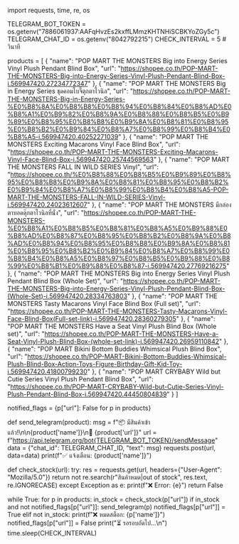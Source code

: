 import requests, time, re, os

TELEGRAM_BOT_TOKEN = os.getenv("7886061937:AAFqHvzEs2kxffLMmzKHTNHiSCBKYoZGy5c")
TELEGRAM_CHAT_ID = os.getenv("8042792215")
CHECK_INTERVAL = 5  # วินาที

products = [
    {
        "name": "POP MART THE MONSTERS Big into Energy Series Vinyl Plush Pendant Blind Box",
        "url": "https://shopee.co.th/POP-MART-THE-MONSTERS-Big-into-Energy-Series-Vinyl-Plush-Pendant-Blind-Box-i.569947420.27234772347"
    },
    {
        "name": "POP MART THE MONSTERS Big in Energy Series ชุดคอมโบจี๊ตุกตาไวนิล",
        "url": "https://shopee.co.th/POP-MART-THE-MONSTERS-Big-in-Energy-Series-%E0%B8%8A%E0%B8%B8%E0%B8%94%E0%B8%84%E0%B8%AD%E0%B8%A1%E0%B9%82%E0%B8%9A%E0%B8%88%E0%B8%B5%E0%B9%89%E0%B8%95%E0%B8%B8%E0%B9%8A%E0%B8%81%E0%B8%95%E0%B8%B2%E0%B9%84%E0%B8%A7%E0%B8%99%E0%B8%B4%E0%B8%A5-i.569947420.40252271039"
    },
    {
        "name": "POP MART THE MONSTERS Exciting Macarons Vinyl Face Blind Box",
        "url": "https://shopee.co.th/POP-MART-THE-MONSTERS-Exciting-Macarons-Vinyl-Face-Blind-Box-i.569947420.25744569563"
    },
    {
        "name": "POP MART THE MONSTERS FALL IN WILD SERIES Vinyl",
        "url": "https://shopee.co.th/%E0%B8%88%E0%B8%B5%E0%B9%89%E0%B8%95%E0%B8%B8%E0%B9%8A%E0%B8%81%E0%B8%95%E0%B8%B2%E0%B9%84%E0%B8%A7%E0%B8%99%E0%B8%B4%E0%B8%A5-POP-MART-THE-MONSTERS-FALL-IN-WILD-SERIES-Vinyl-i.569947420.24023612607"
    },
    {
        "name": "POP MART THE MONSTERS มีกล่องตาบอดตุ๊กตาไวนิลที่นั่ง",
        "url": "https://shopee.co.th/POP-MART-THE-MONSTERS-%E0%B8%A1%E0%B8%B5%E0%B8%81%E0%B8%A5%E0%B9%88%E0%B8%AD%E0%B8%87%E0%B8%95%E0%B8%B2%E0%B8%9A%E0%B8%AD%E0%B8%94%E0%B8%95%E0%B8%B8%E0%B9%8A%E0%B8%81%E0%B8%95%E0%B8%B2%E0%B9%84%E0%B8%A7%E0%B8%99%E0%B8%B4%E0%B8%A5%E0%B8%97%E0%B8%B5%E0%B9%88%E0%B8%99%E0%B8%B1%E0%B9%88%E0%B8%87-i.569947420.27769216275"
    },
    {
        "name": "POP MART THE MONSTERS Big into Energy Series Vinyl Plush Pendant Blind Box (Whole Set)",
        "url": "https://shopee.co.th/POP-MART-THE-MONSTERS-Big-into-Energy-Series-Vinyl-Plush-Pendant-Blind-Box-(Whole-Set)-i.569947420.28334763803"
    },
    {
        "name": "POP MART THE MONSTERS Tasty Macarons Vinyl Face Blind Box (Full set)",
        "url": "https://shopee.co.th/POP-MART-THE-MONSTERS-Tasty-Macarons-Vinyl-Face-Blind-Box(Full-set-link)-i.569947420.28360279305"
    },
    {
        "name": "POP MART THE MONSTERS Have a Seat Vinyl Plush Blind Box (Whole set)",
        "url": "https://shopee.co.th/POP-MART-THE-MONSTERS-Have-a-Seat-Vinyl-Plush-Blind-Box-(whole-set-link)-i.569947420.26959110842"
    },
    {
        "name": "POP MART Bikini Bottom Buddies Whimsical Plush Blind Box",
        "url": "https://shopee.co.th/POP-MART-Bikini-Bottom-Buddies-Whimsical-Plush-Blind-Box-Action-Toys-Figure-Birthday-Gift-Kid-Toy-i.569947420.41800799230"
    },
    {
        "name": "POP MART CRYBABY Wild but Cutie Series Vinyl Plush Pendant Blind Box",
        "url": "https://shopee.co.th/POP-MART-CRYBABY-Wild-but-Cutie-Series-Vinyl-Plush-Pendant-Blind-Box-i.569947420.44450804839"
    }
]

notified_flags = {p["url"]: False for p in products}

def send_telegram(product):
    msg = f"📦 มีสินค้าเข้าแล้ว!\n\n{product['name']}\n🔗 {product['url']}"
    url = f"https://api.telegram.org/bot{TELEGRAM_BOT_TOKEN}/sendMessage"
    data = {"chat_id": TELEGRAM_CHAT_ID, "text": msg}
    requests.post(url, data=data)
    print(f"✅ แจ้งเตือน: {product['name']}")

def check_stock(url):
    try:
        res = requests.get(url, headers={"User-Agent": "Mozilla/5.0"})
        return not re.search(r"สินค้าหมด|out of stock", res.text, re.IGNORECASE)
    except Exception as e:
        print(f"❌ Error: {e}")
        return False

while True:
    for p in products:
        in_stock = check_stock(p["url"])
        if in_stock and not notified_flags[p["url"]]:
            send_telegram(p)
            notified_flags[p["url"]] = True
        elif not in_stock:
            print(f"❌ หมดสต็อก: {p['name']}")
            notified_flags[p["url"]] = False
    print("⏳ รอรอบถัดไป...\n")
    time.sleep(CHECK_INTERVAL)
